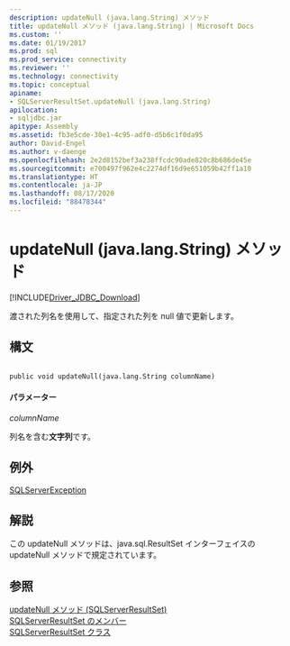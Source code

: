 ```yaml
---
description: updateNull (java.lang.String) メソッド
title: updateNull メソッド (java.lang.String) | Microsoft Docs
ms.custom: ''
ms.date: 01/19/2017
ms.prod: sql
ms.prod_service: connectivity
ms.reviewer: ''
ms.technology: connectivity
ms.topic: conceptual
apiname:
- SQLServerResultSet.updateNull (java.lang.String)
apilocation:
- sqljdbc.jar
apitype: Assembly
ms.assetid: fb3e5cde-30e1-4c95-adf0-d5b6c1f0da95
author: David-Engel
ms.author: v-daenge
ms.openlocfilehash: 2e2d8152bef3a238ffcdc90ade820c8b686de45e
ms.sourcegitcommit: e700497f962e4c2274df16d9e651059b42ff1a10
ms.translationtype: HT
ms.contentlocale: ja-JP
ms.lasthandoff: 08/17/2020
ms.locfileid: "88478344"
---
```

# <a name="updatenull-method-javalangstring"></a>updateNull (java.lang.String) メソッド
[!INCLUDE[Driver_JDBC_Download](../../../includes/driver_jdbc_download.md)]

  渡された列名を使用して、指定された列を null 値で更新します。  
  
## <a name="syntax"></a>構文  
  
```  
  
public void updateNull(java.lang.String columnName)  
```  
  
#### <a name="parameters"></a>パラメーター  
 *columnName*  
  
 列名を含む**文字列**です。  
  
## <a name="exceptions"></a>例外  
 [SQLServerException](../../../connect/jdbc/reference/sqlserverexception-class.md)  
  
## <a name="remarks"></a>解説  
 この updateNull メソッドは、java.sql.ResultSet インターフェイスの updateNull メソッドで規定されています。  
  
## <a name="see-also"></a>参照  
 [updateNull メソッド &#40;SQLServerResultSet&#41;](../../../connect/jdbc/reference/updatenull-method-sqlserverresultset.md)   
 [SQLServerResultSet のメンバー](../../../connect/jdbc/reference/sqlserverresultset-members.md)   
 [SQLServerResultSet クラス](../../../connect/jdbc/reference/sqlserverresultset-class.md)  
  
  

